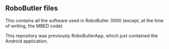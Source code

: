 ## RoboButler files

This contains all the software used in RoboButler 3000 (except, at the time of writing, the MBED code)

This repository was previously RoboButlerApp, which just contained the Android application.